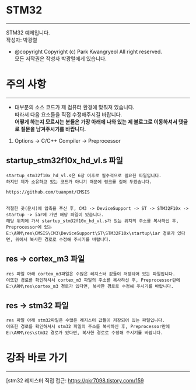 # STM32
___
STM32 예제입니다.        
작성자: 박광렬           
  * @copyright Copyright (c) Park Kwangryeol All right reserved.          
  모든 저작권은 작성자 박광렬에게 있습니다.            


# 주의 사항
___
  * 대부분의 소스 코드가 제 컴퓨터 환경에 맞춰져 있습니다.        
  따라서 다음 요소들을 직접 수정해주시길 바랍니다.       
  __어떻게 하는지 모르시는 분들은 가장 아래에 나와 있는 제 블로그로 이동하셔서 댓글로 질문을 남겨주시기를 바랍니다.__      
  1. Options -> C/C++ Compiler -> Preprocessor       


  ## startup_stm32f10x_hd_vl.s 파일            
    startup_stm32f10x_hd_vl.s은 6장 이후로 필수적으로 필요한 파일입니다.            
    하지만 제가 소유하고 있는 코드가 아니기 때문에 링크를 걸어 두겠습니다.           

    https://github.com/tuanpmt/CMSIS              


    적절한 곳(문서)에 압축을 푸신 후, CM3 -> DeviceSupport -> ST -> STM32F10x -> startup -> iar에 가면 해당 파일이 있습니다.         
    해당 위치에 가서 startup_stm32f10x_hd_vl.s가 있는 위치의 주소를 복사하신 후,            
    Preprocessor에 있는 E:\ARM\res\CMSIS\CM3\DeviceSupport\ST\STM32F10x\startup\iar 경로가 있다면, 위에서 복사한 경로로 수정해 주시기를 바랍니다.           

  ## res -> cortex_m3 파일         
    res 파일 아래 cortex_m3파일은 수많은 레지스터 값들이 저장되어 있는 파일입니다.          
    이또한 경로를 확인하셔서 cortex_m3 파일의 주소를 복사하신 후, Preprocessor란에 E:\ARM\res\cortex_m3 경로가 있다면, 복사한 경로로 수정해 주시기를 바랍니다.             

  ## res -> stm32 파일            
    res 파일 아래 stm32파일은 수많은 레지스터 값들이 저장되어 있는 파일입니다.          
    이또한 경로를 확인하셔서 stm32 파일의 주소를 복사하신 후, Preprocessor란에 E:\ARM\res\stm32 경로가 있다면, 복사한 경로로 수정해 주시기를 바랍니다.             

# 강좌 바로 가기       
___
  [stm32 레지스터 직접 접근: https://pkr7098.tistory.com/159
